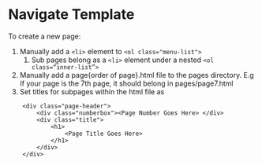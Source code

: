 
# Navigate Template
To create a new page:

1. Manually add a `<li>` element to `<ol class="menu-list">`
	1. Sub pages belong as a `<li>` element under a nested `<ol class=“inner-list”>`
2. Manually add a page{order of page}.html file to the pages directory. E.g If your page is the 7th page, it should belong in pages/page7.html
3. Set titles for subpages within the html file as 
```
	<div class="page-header">
		<div class="numberbox"><Page Number Goes Here> </div>
		<div class="title">
			<h1>
				<Page Title Goes Here>
			</h1>
		</div>
	</div>
```
